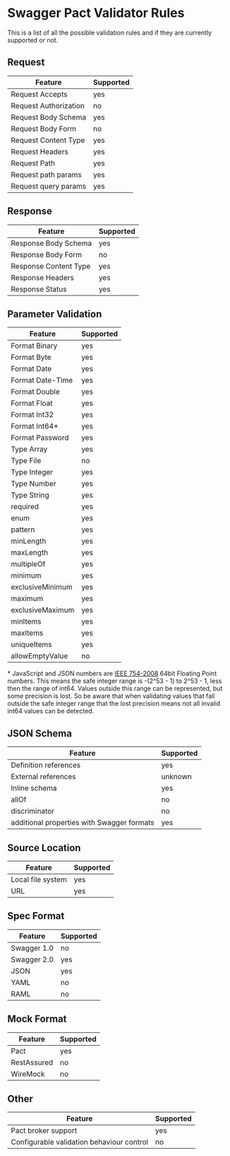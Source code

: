 # Swagger Pact Validator Rules

This is a list of all the possible validation rules and if they are currently supported or not.

## Request

| Feature | Supported |
|---|---|
| Request Accepts | yes |
| Request Authorization | no |
| Request Body Schema | yes |
| Request Body Form | no |
| Request Content Type | yes |
| Request Headers | yes |
| Request Path | yes |
| Request path params | yes |
| Request query params | yes |


## Response

| Feature | Supported |
|---|---|
| Response Body Schema | yes |
| Response Body Form | no |
| Response Content Type | yes |
| Response Headers | yes |
| Response Status | yes |

## Parameter Validation

| Feature | Supported |
|---|---|
| Format Binary | yes |
| Format Byte | yes |
| Format Date | yes |
| Format Date-Time | yes |
| Format Double | yes |
| Format Float | yes |
| Format Int32 | yes |
| Format Int64* | yes |
| Format Password | yes |
| Type Array | yes |
| Type File | no |
| Type Integer | yes |
| Type Number | yes |
| Type String | yes |
| required | yes |
| enum | yes |
| pattern | yes |
| minLength | yes |
| maxLength | yes |
| multipleOf | yes |
| minimum | yes |
| exclusiveMinimum | yes |
| maximum | yes |
| exclusiveMaximum | yes |
| minItems | yes |
| maxItems | yes |
| uniqueItems | yes |
| allowEmptyValue | no |

\* JavaScript and JSON numbers are [IEEE 754-2008](https://en.wikipedia.org/wiki/IEEE_floating_point) 64bit Floating Point numbers. This means the safe integer range is -(2^53 - 1) to 2^53 - 1, less then the range of int64. Values outside this range can be represented, but some precision is lost. So be aware that when validating values that fall outside the safe integer range that the lost precision means not all invalid int64 values can be detected.        

## JSON Schema

| Feature | Supported |
|---|---|
| Definition references | yes |
| External references | unknown |
| Inline schema | yes |
| allOf | no |
| discriminator | no |
| additional properties with Swagger formats | yes |

## Source Location

| Feature | Supported |
|---|---|
| Local file system | yes |
| URL | yes |


## Spec Format

| Feature | Supported |
|---|---|
| Swagger 1.0 | no |
| Swagger 2.0 | yes |
| JSON | yes |
| YAML | no |
| RAML | no |

## Mock Format

| Feature | Supported |
|---|---|
| Pact | yes |
| RestAssured | no |
| WireMock | no |

## Other

| Feature | Supported |
|---|---|
| Pact broker support | yes |
| Configurable validation behaviour control | no |
